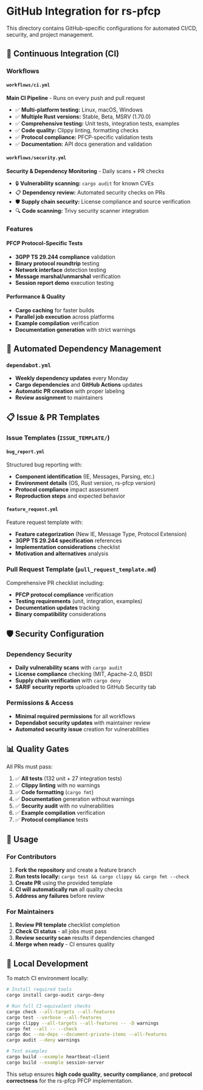 # GitHub Integration for rs-pfcp

This directory contains GitHub-specific configurations for automated CI/CD, security, and project management.

## 🔄 Continuous Integration (CI)

### Workflows

#### `workflows/ci.yml`
**Main CI Pipeline** - Runs on every push and pull request
- ✅ **Multi-platform testing:** Linux, macOS, Windows
- ✅ **Multiple Rust versions:** Stable, Beta, MSRV (1.70.0)
- ✅ **Comprehensive testing:** Unit tests, integration tests, examples
- ✅ **Code quality:** Clippy linting, formatting checks
- ✅ **Protocol compliance:** PFCP-specific validation tests
- ✅ **Documentation:** API docs generation and validation

#### `workflows/security.yml`
**Security & Dependency Monitoring** - Daily scans + PR checks
- 🔒 **Vulnerability scanning:** `cargo audit` for known CVEs
- 📋 **Dependency review:** Automated security checks on PRs
- 🛡️ **Supply chain security:** License compliance and source verification
- 🔍 **Code scanning:** Trivy security scanner integration

### Features

#### PFCP Protocol-Specific Tests
- **3GPP TS 29.244 compliance** validation
- **Binary protocol roundtrip** testing
- **Network interface** detection testing
- **Message marshal/unmarshal** verification
- **Session report demo** execution testing

#### Performance & Quality
- **Cargo caching** for faster builds
- **Parallel job execution** across platforms
- **Example compilation** verification
- **Documentation generation** with strict warnings

## 🤖 Automated Dependency Management

### `dependabot.yml`
- **Weekly dependency updates** every Monday
- **Cargo dependencies** and **GitHub Actions** updates
- **Automatic PR creation** with proper labeling
- **Review assignment** to maintainers

## 📋 Issue & PR Templates

### Issue Templates (`ISSUE_TEMPLATE/`)

#### `bug_report.yml`
Structured bug reporting with:
- **Component identification** (IE, Messages, Parsing, etc.)
- **Environment details** (OS, Rust version, rs-pfcp version)
- **Protocol compliance** impact assessment
- **Reproduction steps** and expected behavior

#### `feature_request.yml`
Feature request template with:
- **Feature categorization** (New IE, Message Type, Protocol Extension)
- **3GPP TS 29.244 specification** references
- **Implementation considerations** checklist
- **Motivation and alternatives** analysis

### Pull Request Template (`pull_request_template.md`)
Comprehensive PR checklist including:
- **PFCP protocol compliance** verification
- **Testing requirements** (unit, integration, examples)
- **Documentation updates** tracking
- **Binary compatibility** considerations

## 🛡️ Security Configuration

### Dependency Security
- **Daily vulnerability scans** with `cargo audit`
- **License compliance** checking (MIT, Apache-2.0, BSD)
- **Supply chain verification** with `cargo deny`
- **SARIF security reports** uploaded to GitHub Security tab

### Permissions & Access
- **Minimal required permissions** for all workflows
- **Dependabot security updates** with maintainer review
- **Automated security issue** creation for vulnerabilities

## 📊 Quality Gates

All PRs must pass:
1. ✅ **All tests** (132 unit + 27 integration tests)
2. ✅ **Clippy linting** with no warnings
3. ✅ **Code formatting** (`cargo fmt`)
4. ✅ **Documentation** generation without warnings
5. ✅ **Security audit** with no vulnerabilities
6. ✅ **Example compilation** verification
7. ✅ **Protocol compliance** tests

## 🚀 Usage

### For Contributors
1. **Fork the repository** and create a feature branch
2. **Run tests locally:** `cargo test && cargo clippy && cargo fmt --check`
3. **Create PR** using the provided template
4. **CI will automatically run** all quality checks
5. **Address any failures** before review

### For Maintainers
1. **Review PR template** checklist completion
2. **Check CI status** - all jobs must pass
3. **Review security scan** results if dependencies changed
4. **Merge when ready** - CI ensures quality

## 🔧 Local Development

To match CI environment locally:
```bash
# Install required tools
cargo install cargo-audit cargo-deny

# Run full CI-equivalent checks
cargo check --all-targets --all-features
cargo test --verbose --all-features
cargo clippy --all-targets --all-features -- -D warnings
cargo fmt --all -- --check
cargo doc --no-deps --document-private-items --all-features
cargo audit --deny warnings

# Test examples
cargo build --example heartbeat-client
cargo build --example session-server
```

This setup ensures **high code quality**, **security compliance**, and **protocol correctness** for the rs-pfcp PFCP implementation.